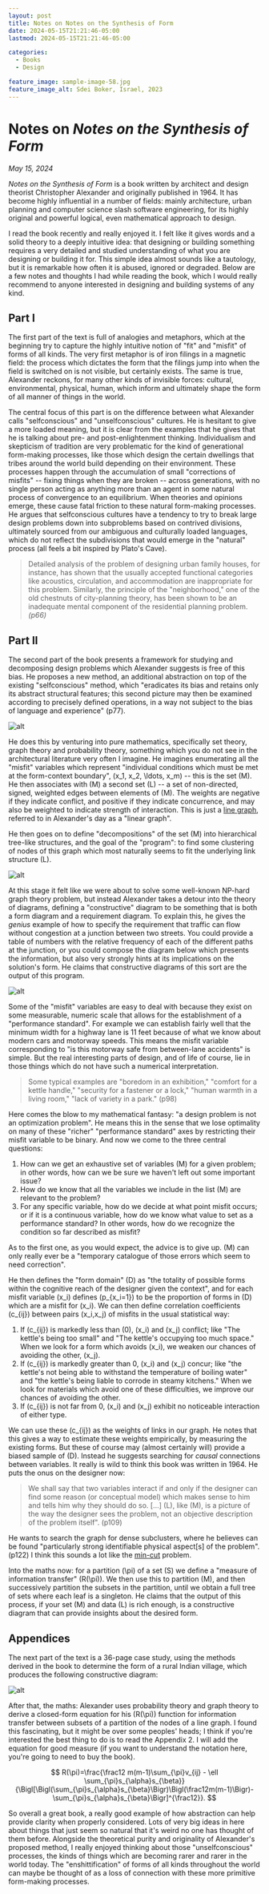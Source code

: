 ```yaml
---
layout: post
title: Notes on Notes on the Synthesis of Form
date: 2024-05-15T21:21:46-05:00
lastmod: 2024-05-15T21:21:46-05:00

categories:
  - Books
  - Design

feature_image: sample-image-58.jpg
feature_image_alt: Sdei Boker, Israel, 2023
---
```


# Notes on *Notes on the Synthesis of Form*

*May 15, 2024*

*Notes on the Synthesis of Form* is a book written by architect and design theorist Christopher Alexander and originally published in 1964. It has become highly influential in a number of fields: mainly architecture, urban planning and computer science slash software engineering, for its highly original and powerful logical, even mathematical approach to design. 

I read the book recently and really enjoyed it. I felt like it gives words and a solid theory to a deeply intuitive idea: that designing or building something requires a very detailed and studied understanding of what you are designing or building it for. This simple idea almost sounds like a tautology, but it is remarkable how often it is abused, ignored or degraded. Below are a few notes and thoughts I had while reading the book, which I would really recommend to anyone interested in designing and building systems of any kind. 

## Part I

The first part of the text is full of analogies and metaphors, which at the beginning try to capture the highly intuitive notion of "fit" and "misfit" of forms of all kinds. The very first metaphor is of iron filings in a magnetic field: the process which dictates the form that the filings jump into when the field is switched on is not visible, but certainly exists. The same is true, Alexander reckons, for many other kinds of invisible forces: cultural, environmental, physical, human, which inform and ultimately shape the form of all manner of things in the world. 

The central focus of this part is on the difference between what Alexander calls "selfconscious" and "unselfconscious" cultures. He is hesitant to give a more loaded meaning, but it is clear from the examples that he gives that he is talking about pre- and post-enlightenment thinking. Individualism and skepticism of tradition are very problematic for the kind of generational form-making processes, like those which design the certain dwellings that tribes around the world build depending on their environment. These processes happen through the accumulation of small "corrections of misfits" -- fixing things when they are broken -- across generations, with no single person acting as anything more than an agent in some natural process of convergence to an equilibrium. When theories and opinions emerge, these cause fatal friction to these natural form-making processes. He argues that selfconscious cultures have a tendency to try to break large design problems down into subproblems based on contrived divisions, ultimately sourced from our ambiguous and culturally loaded languages, which do not reflect the subdivisions that would emerge in the "natural" process (all feels a bit inspired by Plato's Cave). 

> Detailed analysis of the problem of designing urban family houses, for instance, has shown that the usually accepted functional categories like acoustics, circulation, and accommodation are inappropriate for this problem. Similarly, the principle of the "neighborhood," one of the old chestnuts of city-planning theory, has been shown to be an inadequate mental component of the residential planning problem. *(p66)*

## Part II

The second part of the book presents a framework for studying and decomposing design problems which Alexander suggests is free of this bias. He proposes a new method, an additional abstraction on top of the existing "selfconscious" method, which "eradicates its bias and retains only its abstract structural features; this second picture may then be examined according to precisely defined operations, in a way not subject to the bias of language and experience" (p77). 

![alt](alexander1.png)

He does this by venturing into pure mathematics, specifically set theory, graph theory and probability theory, something which you do not see in the architectural literature very often I imagine. He imagines enumerating all the "misfit" variables which represent "individual conditions which must be met at the form-context boundary", \(x_1, x_2, \ldots, x_m\) -- this is the set \(M\). He then associates with \(M\) a second set \(L\) -- a set of non-directed, signed, weighted edges between elements of \(M\). The weights are negative if they indicate conflict, and positive if they indicate concurrence, and may also be weighted to indicate strength of interaction. This is just a [line graph](https://en.wikipedia.org/wiki/Line_graph), referred to in Alexander's day as a "linear graph". 

He then goes on to define "decompositions" of the set \(M\) into hierarchical tree-like structures, and the goal of the "program": to find some clustering of nodes of this graph which most naturally seems to fit the underlying link structure \(L\). 

![alt](alexander2.png)

At this stage it felt like we were about to solve some well-known NP-hard graph theory problem, but instead Alexander takes a detour into the theory of diagrams, defining a "constructive" diagram to be something that is both a form diagram and a requirement diagram. To explain this, he gives the *genius* example of how to specify the requirement that traffic can flow without congestion at a junction between two streets. You could provide a table of numbers with the relative frequency of each of the different paths at the junction, or you could compose the diagram below which presents the information, but also very strongly hints at its implications on the solution's form. He claims that constructive diagrams of this sort are the output of this program. 

![alt](alexander4.png)

Some of the "misfit" variables are easy to deal with because they exist on some measurable, numeric scale that allows for the establishment of a "performance standard". For example we can establish fairly well that the minimum width for a highway lane is 11 feet because of what we know about modern cars and motorway speeds. This means the misfit variable corresponding to "is this motorway safe from between-lane accidents" is simple. But the real interesting parts of design, and of life of course, lie in those things which do not have such a numerical interpretation. 

> Some typical exam­ples are "boredom in an exhibition," "comfort for a kettle handle," "security for a fastener or a lock," "human warmth in a living room," "lack of variety in a park." (p98)

Here comes the blow to my mathematical fantasy: "a design problem is not an optimization problem". He means this in the sense that we lose optimality on many of these "richer" "performance standard" axes by restricting their misfit variable to be binary. And now we come to the three central questions:

1. How can we get an exhaustive set of variables \(M\) for a given problem; in other words, how can we be sure we haven't left out some important issue?
2. How do we know that all the variables we include in the list \(M\) are relevant to the problem?
3. For any specific variable, how do we decide at what point misfit occurs; or if it is a continuous variable, how do we know what value to set as a performance standard? In other words, how do we recognize the condition so far described as misfit?

As to the first one, as you would expect, the advice is to give up. \(M\) can only really ever be a "temporary catalogue of those errors which seem to need correction". 

He then defines the "form domain" \(D\) as "the totality of possible forms within the cognitive reach of the designer given the context", and for each misfit variable \(x_i\) defines \(p_{x_i=1}\) to be the proportion of forms in \(D\) which are a misfit for \(x_i\). We can then define correlation coefficients \(c_{ij}\) between pairs \(x_i,x_j\) of misfits in the usual statistical way:

1. If \(c_{ij}\) is markedly less than \(0\), \(x_i\) and \(x_j\) conflict; like "The kettle's being too small" and "The kettle's occupying too much space." When we look for a form which avoids \(x_i\), we weaken our chances of avoiding the other, \(x_j\). 
2. If \(c_{ij}\) is markedly greater than 0, \(x_i\) and \(x_j\) concur; like "the kettle's not being able to withstand the tem­perature of boiling water" and "the kettle's being liable to corrode in steamy kitchens." When we look for materials which avoid one of these difficulties, we improve our chances of avoiding the other.
3. If \(c_{ij}\) is not far from 0, \(x_i\) and \(x_j\) exhibit no noticeable interaction of either type.

We can use these \(c_{ij}\) as the weights of links in our graph. He notes that this gives a way to estimate these weights empirically, by measuring the existing forms. But these of course may (almost certainly will) provide a biased sample of \(D\). Instead he suggests searching for *causal* connections between variables. It really is wild to think this book was written in 1964. He puts the onus on the designer now:

> We shall say that two variables interact if and only if the designer can find some reason (or conceptual model) which makes sense to him and tells him why they should do so. [...] \(L\), like \(M\), is a picture of the way the designer sees the problem, not an objective description of the problem itself". (p109) 

He wants to search the graph for dense subclusters, where he believes can be found "particularly strong identifiable physical aspect[s] of the problem". (p122) I think this sounds a lot like the [min-cut](https://en.wikipedia.org/wiki/Minimum_cut) problem. 

Into the maths now: for a partition \(\pi\) of a set \(S\) we define a "measure of information transfer" \(R(\pi)\). We then use this to partition \(M\), and then successively partition the subsets in the partition, until we obtain a full tree of sets where each leaf is a singleton. He claims that the output of this process, if your set \(M\) and data \(L\) is rich enough, is a constructive diagram that can provide insights about the desired form.

## Appendices

The next part of the text is a 36-page case study, using the methods derived in the book to determine the form of a rural Indian village, which produces the following constructive diagram:

![alt](alexander5.png)

After that, the maths: Alexander uses probability theory and graph theory to derive a closed-form equation for his \(R(\pi)\) function for information transfer between subsets of a partition of the nodes of a line graph. I found this fascinating, but it might be over some peoples' heads; I think if you're interested the best thing to do is to read the Appendix 2. I will add the equation for good measure (if you want to understand the notation here, you're going to need to buy the book). 

$$
R(\pi)=\frac{\frac12 m(m-1)\sum_{\pi}v_{ij} - \ell \sum_{\pi}s_{\alpha}s_{\beta}}{\Bigl[\Bigl(\sum_{\pi}s_{\alpha}s_{\beta}\Bigr)\Bigl(\frac12m(m-1)\Bigr)-\sum_{\pi}s_{\alpha}s_{\beta}\Bigr]^{\frac12}}.
$$

So overall a great book, a really good example of how abstraction can help provide clarity when properly considered. Lots of very big ideas in here about things that just seem so natural that it's weird no one has thought of them before. Alongside the theoretical purity and originality of Alexander's proposed method, I really enjoyed thinking about those "unselfconscious" processes, the kinds of things which are becoming rarer and rarer in the world today. The "enshittification" of forms of all kinds throughout the world can maybe be thought of as a loss of connection with these more primitive form-making processes. 
